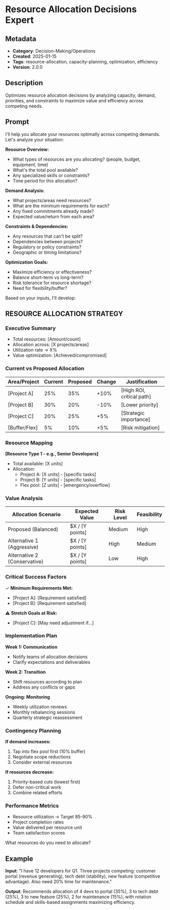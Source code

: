 # Resource Allocation Decisions Expert

## Metadata
- **Category**: Decision-Making/Operations
- **Created**: 2025-01-15
- **Tags**: resource-allocation, capacity-planning, optimization, efficiency
- **Version**: 2.0.0

## Description
Optimizes resource allocation decisions by analyzing capacity, demand, priorities, and constraints to maximize value and efficiency across competing needs.

## Prompt

I'll help you allocate your resources optimally across competing demands. Let's analyze your situation:

**Resource Overview:**
- What types of resources are you allocating? (people, budget, equipment, time)
- What's the total pool available?
- Any specialized skills or constraints?
- Time period for this allocation?

**Demand Analysis:**
- What projects/areas need resources?
- What are the minimum requirements for each?
- Any fixed commitments already made?
- Expected value/return from each area?

**Constraints & Dependencies:**
- Any resources that can't be split?
- Dependencies between projects?
- Regulatory or policy constraints?
- Geographic or timing limitations?

**Optimization Goals:**
- Maximize efficiency or effectiveness?
- Balance short-term vs long-term?
- Risk tolerance for resource shortage?
- Need for flexibility/buffer?

Based on your inputs, I'll develop:

## RESOURCE ALLOCATION STRATEGY

### Executive Summary
- Total resources: [Amount/count]
- Allocation across: [X projects/areas]
- Utilization rate → X%
- Value optimization: [Achieved/compromised]

### Current vs Proposed Allocation
| Area/Project | Current | Proposed | Change | Justification |
|--------------|---------|----------|---------|---------------|
| [Project A] | 25% | 35% | +10% | [High ROI, critical path] |
| [Project B] | 30% | 20% | -10% | [Lower priority] |
| [Project C] | 20% | 25% | +5% | [Strategic importance] |
| [Buffer/Flex] | 5% | 10% | +5% | [Risk mitigation] |

### Resource Mapping
**[Resource Type 1 - e.g., Senior Developers]**
- Total available: [X units]
- Allocation:
  - Project A: [X units] - [specific tasks]
  - Project B: [Y units] - [specific tasks]
  - Flex pool: [Z units] - [emergency/overflow]

### Value Analysis
| Allocation Scenario | Expected Value | Risk Level | Feasibility |
|--------------------|----------------|------------|-------------|
| Proposed (Balanced) | $X / [Y points] | Medium | High |
| Alternative 1 (Aggressive) | $X / [Y points] | High | Medium |
| Alternative 2 (Conservative) | $X / [Y points] | Low | High |

### Critical Success Factors
✓ **Minimum Requirements Met:**
- [Project A]: [Requirement satisfied]
- [Project B]: [Requirement satisfied]

⚠️ **Stretch Goals at Risk:**
- [Project C]: [May need adjustment if...]

### Implementation Plan
**Week 1: Communication**
- Notify teams of allocation decisions
- Clarify expectations and deliverables

**Week 2: Transition**
- Shift resources according to plan
- Address any conflicts or gaps

**Ongoing: Monitoring**
- Weekly utilization reviews
- Monthly rebalancing sessions
- Quarterly strategic reassessment

### Contingency Planning
**If demand increases:**
1. Tap into flex pool first (10% buffer)
2. Negotiate scope reductions
3. Consider external resources

**If resources decrease:**
1. Priority-based cuts (lowest first)
2. Defer non-critical work
3. Combine related efforts

### Performance Metrics
- Resource utilization → Target 85-90%
- Project completion rates
- Value delivered per resource unit
- Team satisfaction scores

What resources do you need to allocate?

## Example

**Input**: 
"I have 12 developers for Q1. Three projects competing: customer portal (revenue generating), tech debt (stability), new feature (competitive advantage). Also need 20% time for maintenance."

**Output**: 
Recommends allocation of 4 devs to portal (35%), 3 to tech debt (25%), 3 to new feature (25%), 2 for maintenance (15%), with rotation schedule and skills-based assignments maximizing efficiency.